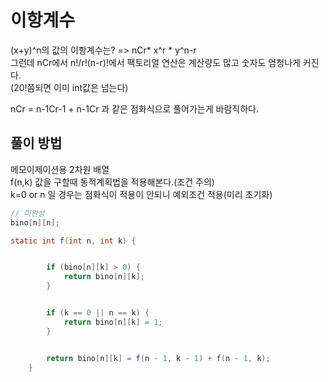 # 이항계수

(x+y)^n의 값의 이항계수는? => nCr\* x^r \* y^n-r  
그런데 nCr에서 n!/r!(n-r)!에서 팩토리얼 연산은 계산량도 많고 숫자도 엄청나게 커진다.  
(20!쯤되면 이미 int값은 넘는다)

nCr = n-1Cr-1 + n-1Cr 과 같은 점화식으로 풀어가는게 바람직하다.

## 풀이 방법

메모이제이션용 2차원 배열  
f(n,k) 값을 구할때 동적계획법을 적용해본다.(조건 주의)  
k=0 or n 일 경우는 점화식이 적용이 안되니 예외조건 적용(미리 초기화)

```java
// 미완성
bino[n][n];

static int f(int n, int k) {


		if (bino[n][k] > 0) {
			return bino[n][k];
		}


		if (k == 0 || n == k) {
			return bino[n][k] = 1;
		}


		return bino[n][k] = f(n - 1, k - 1) + f(n - 1, k);
	}

```
